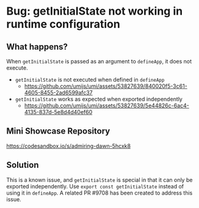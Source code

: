 # Bug: getInitialState not working in runtime configuration

## What happens?

When `getInitialState` is passed as an argument to `defineApp`, it does not execute.

- `getInitialState` is not executed when defined in `defineApp`
  - <https://github.com/umijs/umi/assets/53827639/840020f5-3c61-4605-8455-2ad6599afc37>
- `getInitialState` works as expected when exported independently
  - <https://github.com/umijs/umi/assets/53827639/5e44826c-6ac4-4135-837d-5e8d4d40ef60>

## Mini Showcase Repository

<https://codesandbox.io/s/admiring-dawn-5hcxk8>

## Solution

This is a known issue, and `getInitialState` is special in that it can only be exported independently. Use `export const getInitialState` instead of using it in `defineApp`. A related PR #9708 has been created to address this issue.
